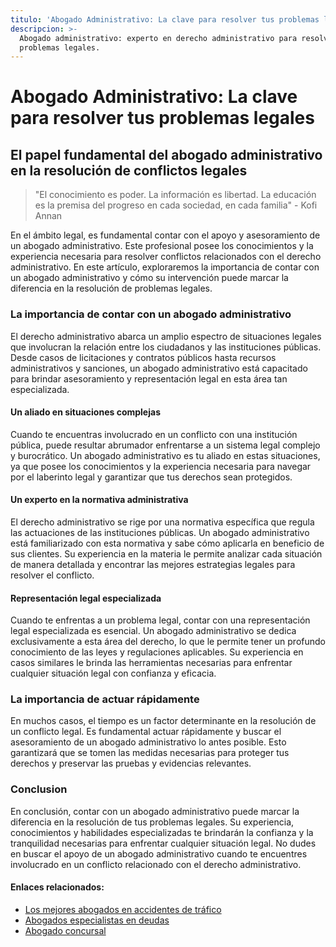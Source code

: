 ```yaml
---
titulo: 'Abogado Administrativo: La clave para resolver tus problemas legales'
descripcion: >-
  Abogado administrativo: experto en derecho administrativo para resolver tus
  problemas legales.
---
```


# Abogado Administrativo: La clave para resolver tus problemas legales

## El papel fundamental del abogado administrativo en la resolución de conflictos legales

> "El conocimiento es poder. La información es libertad. La educación es la premisa del progreso en cada sociedad, en cada familia" - Kofi Annan

En el ámbito legal, es fundamental contar con el apoyo y asesoramiento de un abogado administrativo. Este profesional posee los conocimientos y la experiencia necesaria para resolver conflictos relacionados con el derecho administrativo. En este artículo, exploraremos la importancia de contar con un abogado administrativo y cómo su intervención puede marcar la diferencia en la resolución de problemas legales.

### La importancia de contar con un abogado administrativo

El derecho administrativo abarca un amplio espectro de situaciones legales que involucran la relación entre los ciudadanos y las instituciones públicas. Desde casos de licitaciones y contratos públicos hasta recursos administrativos y sanciones, un abogado administrativo está capacitado para brindar asesoramiento y representación legal en esta área tan especializada.

#### Un aliado en situaciones complejas

Cuando te encuentras involucrado en un conflicto con una institución pública, puede resultar abrumador enfrentarse a un sistema legal complejo y burocrático. Un abogado administrativo es tu aliado en estas situaciones, ya que posee los conocimientos y la experiencia necesaria para navegar por el laberinto legal y garantizar que tus derechos sean protegidos.

#### Un experto en la normativa administrativa

El derecho administrativo se rige por una normativa específica que regula las actuaciones de las instituciones públicas. Un abogado administrativo está familiarizado con esta normativa y sabe cómo aplicarla en beneficio de sus clientes. Su experiencia en la materia le permite analizar cada situación de manera detallada y encontrar las mejores estrategias legales para resolver el conflicto.

#### Representación legal especializada

Cuando te enfrentas a un problema legal, contar con una representación legal especializada es esencial. Un abogado administrativo se dedica exclusivamente a esta área del derecho, lo que le permite tener un profundo conocimiento de las leyes y regulaciones aplicables. Su experiencia en casos similares le brinda las herramientas necesarias para enfrentar cualquier situación legal con confianza y eficacia.

### La importancia de actuar rápidamente

En muchos casos, el tiempo es un factor determinante en la resolución de un conflicto legal. Es fundamental actuar rápidamente y buscar el asesoramiento de un abogado administrativo lo antes posible. Esto garantizará que se tomen las medidas necesarias para proteger tus derechos y preservar las pruebas y evidencias relevantes.

### Conclusion

En conclusión, contar con un abogado administrativo puede marcar la diferencia en la resolución de tus problemas legales. Su experiencia, conocimientos y habilidades especializadas te brindarán la confianza y la tranquilidad necesarias para enfrentar cualquier situación legal. No dudes en buscar el apoyo de un abogado administrativo cuando te encuentres involucrado en un conflicto relacionado con el derecho administrativo.

#### Enlaces relacionados:

- [Los mejores abogados en accidentes de tráfico](los-mejores-abogados-en-accidentes-de-trafico)
- [Abogados especialistas en deudas](abogados-especialistas-en-deudas)
- [Abogado concursal](abogado-concursal)
